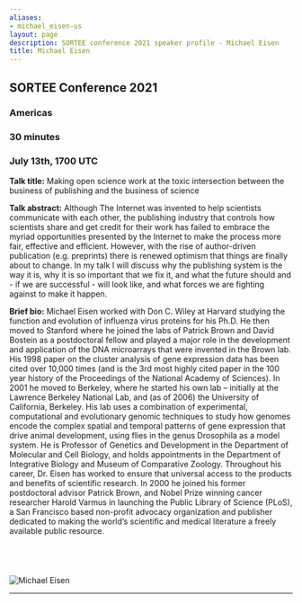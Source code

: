 ```yaml
---
aliases:
- michael_eisen-us
layout: page
description: SORTEE conference 2021 speaker profile - Michael Eisen 
title: Michael Eisen 
---
```


## SORTEE Conference 2021   

### Americas   

### 30 minutes    

### July 13th, 1700 UTC 

**Talk title:** Making open science work at the toxic intersection between the business of publishing and the business of science     

**Talk abstract:**  Although The Internet was invented to help scientists communicate with each other, the publishing industry that controls how scientists share and get credit for their work has failed to embrace the myriad opportunities presented by the Internet to make the process more fair, effective and efficient. However, with the rise of author-driven publication (e.g. preprints)  there is renewed optimism that things are finally about to change. In my talk I will discuss why the publishing system is the way it is, why it is so important that we fix it, and what the future should and - if we are successful - will look like, and what forces we are fighting against to make it happen.    

**Brief bio:** Michael Eisen worked with Don C. Wiley at Harvard studying the function and evolution of influenza virus proteins for his Ph.D. He then moved to Stanford where he joined the labs of Patrick Brown and David Bostein as a postdoctoral fellow and played a major role in the development and application of the DNA microarrays that were invented in the Brown lab. His 1998 paper on the cluster analysis of gene expression data has been cited over 10,000 times (and is the 3rd most highly cited paper in the 100 year history of the Proceedings of the National Academy of Sciences). In 2001 he moved to Berkeley, where he started his own lab – initially at the Lawrence Berkeley National Lab, and (as of 2006) the University of California, Berkeley. His lab uses a combination of experimental, computational and evolutionary genomic techniques to study how genomes encode the complex spatial and temporal patterns of gene expression that drive animal development, using flies in the genus Drosophila as a model system. He is Professor of Genetics and Development in the Department of Molecular and Cell Biology, and holds appointments in the Department of Integrative Biology and Museum of Comparative Zoology. Throughout his career, Dr. Eisen has worked to ensure that universal access to the products and benefits of scientific research. In 2000 he joined his former postdoctoral advisor Patrick Brown, and Nobel Prize winning cancer researcher Harold Varmus in launching the Public Library of Science (PLoS), a San Francisco based non-profit advocacy organization and publisher dedicated to making the world’s scientific and medical literature a freely available public resource.      


&nbsp;
--------------------------------------------------------------------------------------------------------------------


![Michael Eisen](/img/people/MichaelEisen.png) 

--------------------------------------------------------------------------------------------------------------------

&nbsp;





